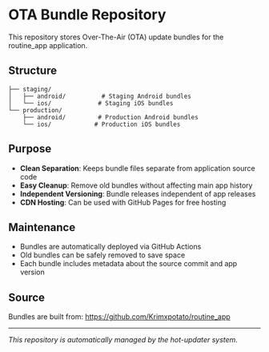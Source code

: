 # OTA Bundle Repository

This repository stores Over-The-Air (OTA) update bundles for the routine_app application.

## Structure

```
├── staging/
│   ├── android/          # Staging Android bundles
│   └── ios/             # Staging iOS bundles
└── production/
    ├── android/         # Production Android bundles
    └── ios/            # Production iOS bundles
```

## Purpose

- **Clean Separation**: Keeps bundle files separate from application source code
- **Easy Cleanup**: Remove old bundles without affecting main app history
- **Independent Versioning**: Bundle releases independent of app releases
- **CDN Hosting**: Can be used with GitHub Pages for free hosting

## Maintenance

- Bundles are automatically deployed via GitHub Actions
- Old bundles can be safely removed to save space
- Each bundle includes metadata about the source commit and app version

## Source

Bundles are built from: https://github.com/Krimxpotato/routine_app

---

*This repository is automatically managed by the hot-updater system.*
